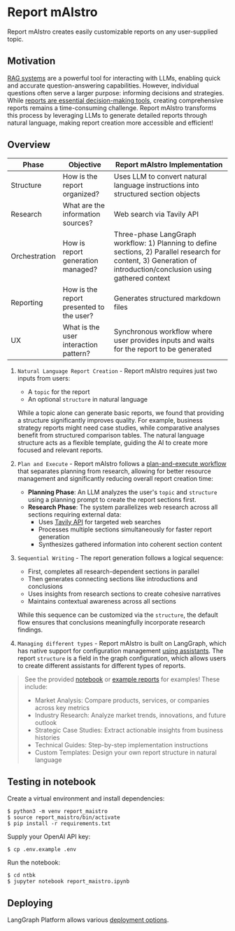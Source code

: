 # Report mAIstro

Report mAIstro creates easily customizable reports on any user-supplied topic.

## Motivation 

[RAG systems](https://github.com/langchain-ai/rag-from-scratch) are a powerful tool for interacting with LLMs, enabling quick and accurate question-answering capabilities. However, individual questions often serve a larger purpose: informing decisions and strategies. While [reports are essential decision-making tools](https://jxnl.co/writing/2024/06/05/predictions-for-the-future-of-rag/), creating comprehensive reports remains a time-consuming challenge. Report mAIstro transforms this process by leveraging LLMs to generate detailed reports through natural language, making report creation more accessible and efficient!

## Overview

| Phase | Objective | Report mAIstro Implementation |
|-------|-----------|------------------------------|
| Structure | How is the report organized? | Uses LLM to convert natural language instructions into structured section objects |
| Research | What are the information sources? | Web search via Tavily API |
| Orchestration | How is report generation managed? | Three-phase LangGraph workflow: 1) Planning to define sections, 2) Parallel research for content, 3) Generation of introduction/conclusion using gathered context |
| Reporting | How is the report presented to the user? | Generates structured markdown files |
| UX | What is the user interaction pattern? | Synchronous workflow where user provides inputs and waits for the report to be generated |

1. `Natural Language Report Creation` - Report mAIstro requires just two inputs from users:
   - A `topic` for the report
   - An optional `structure` in natural language

   While a topic alone can generate basic reports, we found that providing a structure significantly improves quality. For example, business strategy reports might need case studies, while comparative analyses benefit from structured comparison tables. The natural language structure acts as a flexible template, guiding the AI to create more focused and relevant reports.

2. `Plan and Execute` - Report mAIstro follows a [plan-and-execute workflow](https://github.com/assafelovic/gpt-researcher) that separates planning from research, allowing for better resource management and significantly reducing overall report creation time:

   - **Planning Phase**: An LLM analyzes the user's `topic` and `structure` using a planning prompt to create the report sections first. 
   - **Research Phase**: The system parallelizes web research across all sections requiring external data:
     - Uses [Tavily API](https://tavily.com/) for targeted web searches
     - Processes multiple sections simultaneously for faster report generation
     - Synthesizes gathered information into coherent section content
   
3. `Sequential Writing` - The report generation follows a logical sequence:
   - First, completes all research-dependent sections in parallel
   - Then generates connecting sections like introductions and conclusions
   - Uses insights from research sections to create cohesive narratives
   - Maintains contextual awareness across all sections
   
   While this sequence can be customized via the `structure`, the default flow ensures that conclusions meaningfully incorporate research findings.

4. `Managing different types` - Report mAIstro is built on LangGraph, which has native support for configuration management [using assistants](https://langchain-ai.github.io/langgraph/concepts/assistants/). The report `structure` is a field in the graph configuration, which allows users to create different assistants for different types of reports. 

> See the provided [notebook](ntbk/report_maistro.ipynb) or [example reports](report_examples/reports/) for examples! These include:
>   - Market Analysis: Compare products, services, or companies across key metrics
>   - Industry Research: Analyze market trends, innovations, and future outlook
>   - Strategic Case Studies: Extract actionable insights from business histories
>   - Technical Guides: Step-by-step implementation instructions
>   - Custom Templates: Design your own report structure in natural language

## Testing in notebook

Create a virtual environment and install dependencies:
```
$ python3 -m venv report_maistro
$ source report_maistro/bin/activate
$ pip install -r requirements.txt
```

Supply your OpenAI API key:
```
$ cp .env.example .env
```

Run the notebook:
```
$ cd ntbk
$ jupyter notebook report_maistro.ipynb
```

## Deploying 

LangGraph Platform allows various [deployment options](https://langchain-ai.github.io/langgraph/concepts/#deployment-options). 
